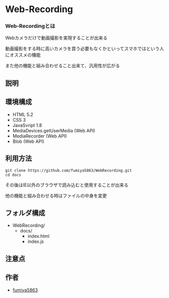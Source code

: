 # Web-Recording
### Web-Recordingとは

Webカメラだけで動画撮影を実現することが出来る

動画撮影をする時に高いカメラを買う必要もなくかといってスマホではという人にオススメの機能

また他の機能と組み合わせること出来て、汎用性が広がる

## 説明

## 環境構成

* HTML 5.2
* CSS 3
* JavaSvript 1.8
* MediaDevices.getUserMedia (Web API)
* MediaRecorder (Web API)
* Blob (Web API)

## 利用方法

```
git clone https://github.com/fumiya5863/WebRecording.git
cd docs
```
その後はIE以外のブラウザで読み込むと使用することが出来る

他の機能と組み合わせる時はファイルの中身を変更

## フォルダ構成
- WebRecording/
    - docs/
        - index.html
        - index.js

## 注意点

## 作者

* [fumiya5863](https://github.com/fumiya5863)
